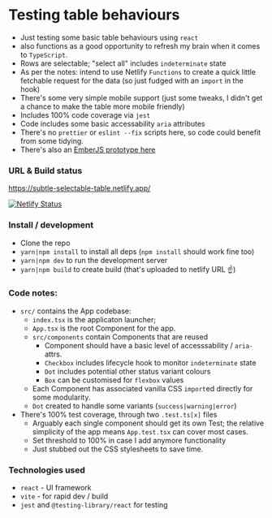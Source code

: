 # Testing table behaviours

- Just testing some basic table behaviours using `react`
- also functions as a good opportunity to refresh my brain when it comes to `TypeScript`.
- Rows are selectable; "select all" includes `indeterminate` state
- As per the notes: intend to use Netlify `Functions` to create a quick little fetchable request for the data (so just fudged with an `import` in the hook)
- There's some very simple mobile support (just some tweaks, I didn't get a chance to make the table more mobile friendly)
- Includes 100% code coverage via `jest`
- Code includes some basic accessability `aria` attributes
- There's no `prettier` or `eslint --fix` scripts here, so code could benefit from some tidying. 
- There's also an [EmberJS prototype here](https://github.com/amaccann/ember-subtle-selectable-table)

### URL & Build status

https://subtle-selectable-table.netlify.app/

[![Netlify Status](https://api.netlify.com/api/v1/badges/33415fad-adb5-4739-b8bc-6c98f56824b0/deploy-status)](https://app.netlify.com/sites/subtle-selectable-table/deploys)

### Install / development

- Clone the repo
- `yarn|npm install` to install all deps (`npm install` should work fine too)
- `yarn|npm dev` to run the development server
- `yarn|npm build` to create build (that's uploaded to netlify URL ☝️)

### Code notes:

- `src/` contains the App codebase:
  - `index.tsx` is the applicaton launcher;
  - `App.tsx` is the root Component for the app.
  - `src/components` contain Components that are reused
    - Component should have a basic level of accesssability / `aria-` attrs.
    - `Checkbox` includes lifecycle hook to monitor `indeterminate` state
    - `Dot` includes potential other status variant colours
    - `Box` can be customised for `flexbox` values
  - Each Component has associated vanilla CSS `import`ed directly for some modularity.
  - `Dot` created to handle some variants (`success|warning|error`)
- There's 100% test coverage, through two `.test.ts[x]` files
  - Arguably each single component should get its own Test; the relative simplicity of the app means `App.test.tsx` can cover most cases.
  - Set threshold to 100% in case I add anymore functionality
  - Just stubbed out the CSS stylesheets to save time.

### Technologies used

- `react` - UI framework
- `vite` - for rapid dev / build
- `jest` and `@testing-library/react` for testing
